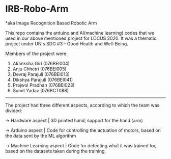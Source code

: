 # IRB-Robo-Arm
*aka Image Recognition Based Robotic Arm

This repo contains the arduino and AI(machine learning) codes that we used in our above mentioned project for LOCUS 2020.
It was a thematic project under UN's SDG #3 - Good Health and Well-Being. 



Members of the project were:
1. Akanksha Giri (076BEI004)
2. Anju Chhetri (076BEI005)
3. Devraj Parajuli (076BEI013)
4. Dikshya Parajuli (076BEI041)
5. Prajwol Pradhan (076BEI023)
6. Sumit Yadav (076BCT088)



--------------------------------------------------------------------------------------------------------------------

The project had three different aspects, according to which the team was divided: 

  -> Hardware aspect         | 3D printed hand, support for the hand (arm)
  
  -> Arduino aspect          | Code for controlling the actuation of motors, based on the data sent by the ML algorithm
  
  -> Machine Learning aspect | Code for detecting what it was trained for, based on the datasets taken during the training.
